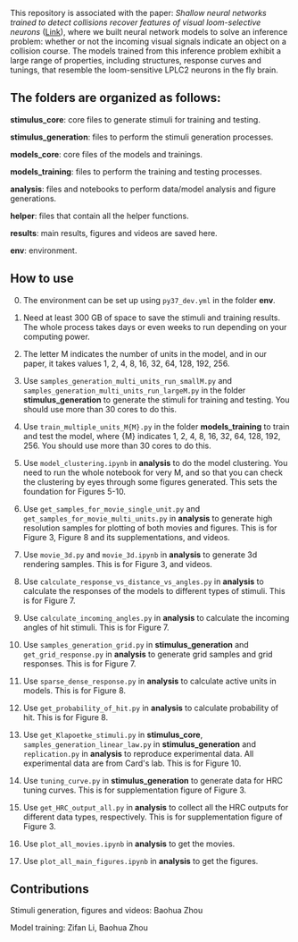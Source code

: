 This repository is associated with the paper: *Shallow neural networks trained to detect collisions recover features of visual loom-selective neurons* ([Link](https://www.biorxiv.org/content/10.1101/2021.07.07.451307v1)), where we built neural network models to solve an inference problem: whether or not the incoming visual signals indicate an object on a collision course. The models trained from this inference problem exhibit a large range of properties, including structures, response curves and tunings, that resemble the loom-sensitive LPLC2 neurons in the fly brain. 

## The folders are organized as follows:

**stimulus_core**: core files to generate stimuli for training and testing.

**stimulus_generation**: files to perform the stimuli generation processes.

**models_core**: core files of the models and trainings.

**models_training**: files to perform the training and testing processes.

**analysis**: files and notebooks to perform data/model analysis and figure generations.

**helper**: files that contain all the helper functions.

**results**: main results, figures and videos are saved here.

**env**: environment.

## How to use

0) The environment can be set up using `py37_dev.yml` in the folder **env**. 

1) Need at least 300 GB of space to save the stimuli and training results. The whole process takes days or even weeks to run depending on your computing power. 

2) The letter M indicates the number of units in the model, and in our paper, it takes values 1, 2, 4, 8, 16, 32, 64, 128, 192, 256. 

3) Use `samples_generation_multi_units_run_smallM.py` and `samples_generation_multi_units_run_largeM.py` in the folder **stimulus_generation** to generate the stimuli for training and testing. You should use more than 30 cores to do this.

4) Use `train_multiple_units_M{M}.py` in the folder **models_training** to train and test the model, where {M} indicates 1, 2, 4, 8, 16, 32, 64, 128, 192, 256. You should use more than 30 cores to do this.

5) Use `model_clustering.ipynb` in **analysis** to do the model clustering. You need to run the whole notebook for very M, and so that you can check the clustering by eyes through some figures generated. This sets the foundation for Figures 5-10.

6) Use `get_samples_for_movie_single_unit.py` and `get_samples_for_movie_multi_units.py` in **analysis** to generate high resolution samples for plotting of both movies and figures. This is for Figure 3, Figure 8 and its supplementations, and videos.

7) Use `movie_3d.py` and `movie_3d.ipynb` in **analysis** to generate 3d rendering samples. This is for Figure 3, and videos.

8) Use `calculate_response_vs_distance_vs_angles.py` in **analysis** to calculate the responses of the models to different types of stimuli. This is for Figure 7.

9) Use `calculate_incoming_angles.py` in **analysis** to calculate the incoming angles of hit stimuli. This is for Figure 7.

10) Use `samples_generation_grid.py` in **stimulus_generation** and `get_grid_response.py`  in **analysis** to generate grid samples and grid responses. This is for Figure 7.

11) Use `sparse_dense_response.py` in **analysis** to calculate active units in models. This is for Figure 8.

12) Use `get_probability_of_hit.py` in **analysis** to calculate probability of hit. This is for Figure 8.

14) Use `get_Klapoetke_stimuli.py` in **stimulus_core**, `samples_generation_linear_law.py` in **stimulus_generation** and `replication.py` in **analysis** to reproduce experimental data. All experimental data are from Card's lab. This is for Figure 10.

15) Use `tuning_curve.py` in **stimulus_generation** to generate data for HRC tuning curves. This is for supplementation figure of Figure 3.

16) Use `get_HRC_output_all.py` in **analysis** to collect all the HRC outputs for different data types, respectively. This is for supplementation figure of Figure 3.

17) Use `plot_all_movies.ipynb` in **analysis** to get the movies.

18) Use `plot_all_main_figures.ipynb` in **analysis** to get the figures.

## Contributions

Stimuli generation, figures and videos: Baohua Zhou

Model training: Zifan Li, Baohua Zhou







